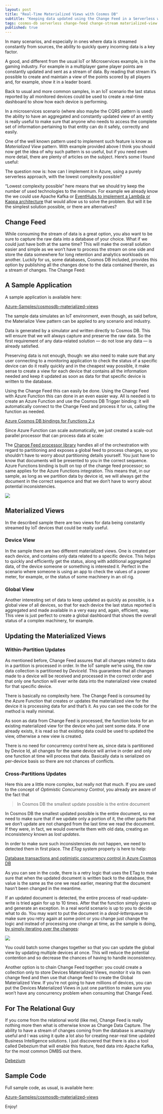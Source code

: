 ```yaml
---
layout: post
title: "Real-Time Materialized Views with Cosmos DB"
subtitle: "Keeping data updated using the Change Feed in a Serverless world"
tags: cosmos-db serverless change-feed change-stream materialized-view 
published: true
---
```


In many scenarios, and especially in ones where data is streamed constantly from sources, the ability to quickly query incoming data is a key factor.

A good, and different from the usual IoT or Microservices example, is in the gaming industry. For example in a multiplayer game player points are constantly updated and sent as a stream of data. By reading that stream it’s possible to create and maintain a view of the points scored by all players and, for example, show it in a leader board.

Back to usual and more common samples, in an IoT scenario the last status reported by all monitored devices could be used to create a real-time dashboard to show how each device is performing.

In a microservices scenario (where also maybe the CQRS pattern is used) the ability to have an aggregated and constantly updated view of an entity is really useful to make sure that anyone who needs to access the complete set of information pertaining to that entity can do it safely, correctly and easily.

One of the well known pattern used to implement such feature is know as *Materialized View* pattern. With example provided above I think you should now get the idea of why such pattern is so useful, but if you need even more detail, there are plenty of articles on the subject. Here’s some I found useful:

The question now is: how can I implement it in Azure, using a purely serverless approach, with the lowest complexity possible?

“Lowest complexity possible” here means that we should try keep the number of used technologies to the minimum. For example we already know the we could use Apache Kafka or [EventHubs to implement a Lambda or Kappa architecture](/streaming-at-scale-in-azure/serverless-streaming-at-scale-with-cosmos-db-e0e26cacd27d) that would allow us to solve the problem. But will it be the simplest solution possible, or there are alternatives?

## Change Feed

While consuming the stream of data is a great option, you also want to be sure to capture the raw data into a database of your choice. What if we could just have both at the same time? This will make the overall solution easier and simple as we won’t have to process the stream on one side and store the data somewhere for long retention and analytics workloads on another. Luckily for us, some databases, Cosmos DB included, provides this option by publishing all the changes done to the data contained therein, as a stream of changes. The Change Feed:

## A Sample Application

A sample application is available here:

[Azure-Samples/cosmosdb-materialized-views](http://github.com/azure-samples/cosmosdb-materialized-views?source=post_page-----90ecea84f650----------------------)

The sample data simulates an IoT environment, even though, as said before, the Materialize View pattern can be applied to any scenario and industry.

Data is generated by a simulator and written directly to Cosmos DB. This will ensure that we will always capture and preserve the raw data. So the first requirement of any data-related solution — do not lose any data — is already satisfied.

Preserving data is not enough, though: we also need to make sure that any user connecting to a monitoring application to check the status of a specific device can do it really quickly and in the cheapest way possible, it make sense to create a view for each device that contains all the information needed and keep it updated as soon as data for that specific device is written to the database.

Using the Change Feed this can easily be done. Using the Change Feed with Azure Function this can done in an even easier way. All is needed is to create an Azure Function and use the Cosmos DB Trigger binding: it will automatically connect to the Change Feed and process it for us, calling the function as needed.

[Azure Cosmos DB bindings for Functions 2.x](https://docs.microsoft.com/en-us/azure/azure-functions/functions-bindings-cosmosdb-v2?source=post_page-----90ecea84f650----------------------#trigger)

Since Azure Function can scale automatically, we just created a scale-out parallel processor that can process data at scale:

The [Change Feed processor library](https://github.com/Azure/azure-documentdb-changefeedprocessor-dotnet) handles all of the orchestration with regard to partitioning and exposes a global feed to process changes, so you shouldn’t have to worry about partitioning details yourself. You just have to know that documents will be presented to you in the correct sequence. Azure Functions binding is built on top of the change feed processor; so same applies for the Azure Functions integration. This means that, in our sample, as long as we partition data by device id, we will always get the document in the correct sequence and that we don’t have to worry about potential inconsistencies.

![](/public/images/2019-04-16/image-01.png)

## Materialized Views

In the described sample there are two views for data being constantly streamed by IoT devices that could be really useful.

### Device View

In the sample there are two different materialized views. One is created per each device, and contains only data related to a specific device. This helps to quickly and efficiently get the status, along with additional aggregated data, of the device someone or something is interested it. Perfect in the scenario where someone is using an app to check the values of a power meter, for example, or the status of some machinery in an oil rig.

### Global View

Another interesting set of data to keep updated as quickly as possible, is a global view of all devices, so that for each device the last status reported is aggregated and made available in a very easy and, again, efficient, way. This view is just perfect to create a global dashboard that shows the overall status of a complex machinery, for example.

## Updating the Materialized Views

### Within-Partition Updates

As mentioned before, Change Feed assures that all changes related to data in a partition is processed in order. In the IoT sample we’re using, the *raw* data collection is partitioned by *DeviceId.* This guarantees that all changes made to a device will be received and processed in the correct order and that only one function will ever write data into the materialized view created for that specific device.

There is basically no complexity here. The Change Feed is consumed by the Azure Function that creates or updates the materialized view for the device it is processing data for and that’s it. As you can see the code for the method [ ](https://github.com/Azure-Samples/cosmosdb-materialized-views/blob/master/materialized-view-processor/ViewProcessor.cs#L103)is really minimal.

As soon as data from Change Feed is processed, the function looks for an existing materialized view for the device who just sent some data. If one already exists, it is read so that existing data could be used to updated the view, otherwise a new view is created.

There is no need for concurrency control here as, since data is partitioned by Device Id, all changes for the same device will arrive in order and only one function at time will process that data. Basically data is serialized on per-device basis so there are not chances of conflicts.

### Cross-Partitions Updates

Here this are a little more complex, but really not that much. If you are used to the concept of *Optimistic Concurrency Control*, you already are aware of the fact that

> In Cosmos DB the smallest update possible is the entire document

In Cosmos DB the smallest updated possible is the entire document, so we need to make sure that if we update only a portion of it, the other parts that we don’t update are not changed from the last time we read the document. If they were, in fact, we would overwrite them with old data, creating an inconsistency known as *lost updates*.

In order to make sure such inconsistencies do not happen, we need to detected them in first place. The *ETag* system property is here to help:

[Database transactions and optimistic concurrency control in Azure Cosmos DB](https://docs.microsoft.com/en-us/azure/cosmos-db/database-transactions-optimistic-concurrency?source=post_page-----90ecea84f650----------------------#optimistic-concurrency-control)

As you can see in the code, there is a retry logic that uses the ETag to make sure that when the updated document is written back to the database, the value is the same as the one we read earlier, meaning that the document hasn’t been changed in the meantime.

If an updated document is detected, the entire process of read-update-write is tried again for up to 10 times. After that the function simply gives up and generate an exception. In a real world scenario is up to you to decide what to do. You may want to put the document in a *dead-letter*queue to make sure you retry again at some point or you change just change the logic and instead of processing one change at time, as the sample is doing, [by simply iterating over the changes](https://github.com/Azure-Samples/cosmosdb-materialized-views/blob/master/materialized-view-processor/Function.cs#L43):

![](/public/images/2019-04-16/image-02.png)

You could batch some changes together so that you can update the global view by updating multiple devices at once. This will reduce the potential contention and so decrease the chances of having to handle inconsistency.

Another option is to chain Change Feed together: you could create a collection only to store Devices Materialized Views, monitor it via its own change feed and then use that change feed to create the Global Materialized View. If you’re not going to have millions of devices, you can put the Devices Materialized Views in just one partition to make sure you won’t have any concurrency problem when consuming that Change Feed.

## For The Relational Guy

If you come from the relational world (like me), Change Feed is really nothing more then what is otherwise know as Change Data Capture. The ability to have a stream of changes coming from the database is amazingly useful and I was using it quite a lot also for creating near-real time updated Business Intelligence solutions. I just discovered that there is also a tool called Debezium that will enable this feature, feed data into Apache Kafka, for the most common DMBS out there.

[Debezium](https://debezium.io/?source=post_page-----90ecea84f650----------------------)

## Sample Code

Full sample code, as usual, is available here:

[Azure-Samples/cosmosdb-materialized-views](https://github.com/Azure-Samples/cosmosdb-materialized-views?source=post_page-----90ecea84f650----------------------)

Enjoy!

